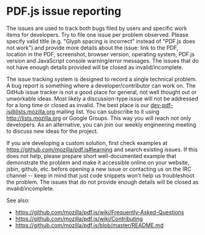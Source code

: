# PDF.js issue reporting

The issues are used to track both bugs filed by users and specific work items for developers. Try to file one issue per problem observed. Please specify valid title (e.g. "Glyph spacing is incorrect" instead of "PDF.js does not work") and provide more details about the issue: link to the PDF, location in the PDF, screenshot, browser version, operating system, PDF.js version and JavaScript console warning/error messages. The issues that do not have enough details provided will be closed as invalid/incomplete.

The issue tracking system is designed to record a single technical problem. A bug report is something where a developer/contributor can work on. The GitHub issue tracker is not a good place for general, not well thought out or unworkable ideas. Most likely a discussion-type issue will not be addressed for a long time or closed as invalid. The best place is our dev-pdf-js@lists.mozilla.org mailing list. You can subscribe to it using http://lists.mozilla.org or Google Groups. This way you will reach not only developers. As an alternative, you can join our weekly engineering meeting to discuss new ideas for the project.

If you are developing a custom solution, first check examples at https://github.com/mozilla/pdf.js#learning and search existing issues. If this does not help, please prepare short well-documented example that demonstrate the problem and make it accessible online on your website, jsbin, github, etc. before opening a new issue or contacting us on the IRC channel -- keep in mind that just code snippets won't help us troubleshoot the problem. The issues that do not provide enough details will be closed as invalid/incomplete.

See also:
- https://github.com/mozilla/pdf.js/wiki/Frequently-Asked-Questions
- https://github.com/mozilla/pdf.js/wiki/Contributing
- https://github.com/mozilla/pdf.js/blob/master/README.md

